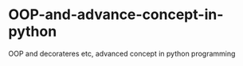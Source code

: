 # OOP-and-advance-concept-in-python
OOP and decorateres etc, advanced concept in python programming
